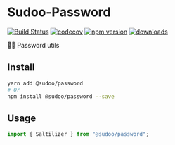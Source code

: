 # Sudoo-Password

[![Build Status](https://travis-ci.com/SudoDotDog/Sudoo-Password.svg?branch=master)](https://travis-ci.com/SudoDotDog/Sudoo-Password)
[![codecov](https://codecov.io/gh/SudoDotDog/Sudoo-Password/branch/master/graph/badge.svg)](https://codecov.io/gh/SudoDotDog/Sudoo-Password)
[![npm version](https://badge.fury.io/js/%40sudoo%2Fpassword.svg)](https://www.npmjs.com/package/@sudoo/password)
[![downloads](https://img.shields.io/npm/dm/@sudoo/password.svg)](https://www.npmjs.com/package/@sudoo/password)

:guardsman: Password utils

## Install

```sh
yarn add @sudoo/password
# Or
npm install @sudoo/password --save
```

## Usage

```ts
import { Saltilizer } from "@sudoo/password";

```
